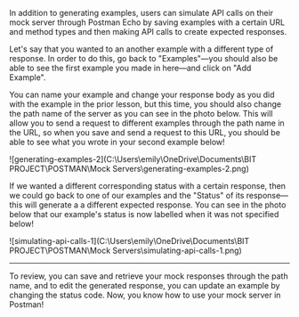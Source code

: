 <!--title={Simulating API calls}-->

In addition to generating examples, users can simulate API calls on their mock server through Postman Echo by saving examples with a certain URL and method types and then making API calls to create expected responses.  

Let's say that you wanted to an another example with a different type of response. In order to do this, go back to "Examples"—you should also be able to see the first example you made in here—and click on "Add Example".

You can name your example and change your response body as you did with the example in the prior lesson, but this time, you should also change the path name of the server as you can see in the photo below. This will allow you to send a request to different examples through the path name in the URL, so when you save and send a request to this URL, you should be able to see what you wrote in your second example below!

![generating-examples-2](C:\Users\emily\OneDrive\Documents\BIT PROJECT\POSTMAN\Mock Servers\generating-examples-2.png)

If we wanted a different corresponding status with a certain response, then we could go back to one of our examples and the "Status" of its response—this will generate a a different expected response. You can see in the photo below that our example's status is now labelled when it was not specified below!

![simulating-api-calls-1](C:\Users\emily\OneDrive\Documents\BIT PROJECT\POSTMAN\Mock Servers\simulating-api-calls-1.png)

---

To review, you can save and retrieve your mock responses through the path name, and to edit the generated response, you can update an example by changing the status code. Now, you know how to use your mock server in Postman!

